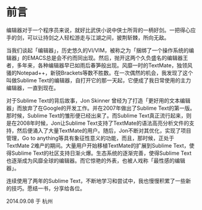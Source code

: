 # 前言

编辑器对于一个程序员来说，就好比武侠小说中侠士所背的一柄好剑。一把得心应手的剑，可以让持剑之人轻松游走与江湖之间，披荆斩棘，所向无敌。

当我们谈起「编辑器」，历史悠久的VI/VIM，被称之为「捆绑了一个操作系统的编辑器」的EMACS总是会不约而同出现。然后，抛开这两个久负盛名的编辑器王者，多年来，各种编辑器早已如雨后春笋般出现。风靡一时的TextMate，独领风骚的Notepad++，新锐Brackets等数不胜数。在一次偶然的机会，我发现了这个叫做Sublime Text的编辑器，自打开它的那一天起，它便成了我日常使用的主力编辑器，一直到现在。

对于Sublime Text的背后故事，Jon Skinner 曾经为了打造「更好用的文本编辑器」而放弃了在Google的开发工作。并在2007年做出了Sublime Text的第一版。那时候，Sublime Text的雏形便已经出来了。而Sublime Text真正流行起来，则是在2008年时候，Jon让Sublime Text支持了TextMate的语法高亮分析文件的支持，然后便涌入了大量TextMate的用户。随后，Jon不断对其优化，实现了项目管理，Go to anything等具有象征性意义的功能，而且，那时候，正处于TextMate 2难产的期间。大量用户开始移植TextMate的扩展到Sublime Text，使得Sublime Text的社区支持日渐火爆。生态系统的逐渐完善，使得Sublime Text也逐渐成为风靡全球的编辑器。而它惊艳的外表，也被人戏称「最性感的编辑器」。

连续使用了两年的Sublime Text，不断地学习和尝试中，我也慢慢积累了一些新的技巧。愿结一书，分享给各位。

2014.09.08 于 杭州